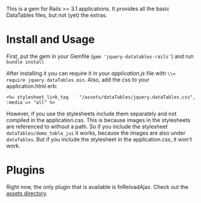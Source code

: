 This is a gem for Rails >= 3.1 applications. It provides all the basic DataTables files, but not (yet) the extras.

# Install and Usage

First, put the gem in your Gemfile (`gem 'jquery-datatables-rails'`) and run `bundle install`

After installing it you can require it in your _application.js_ file with `\\= require jquery.dataTables.min`.
Also, add the css to your application.html.erb:

    <%= stylesheet_link_tag    "/assets/dataTables/jquery.dataTables.css", :media => "all" %>

However, if you use the stylesheets include them separately and not compiled in the application.css.
This is because images in the stylesheets are referenced to without a path. So if you include the stylesheet `dataTables/demo_table_jui` it works, because the images are also under `dataTables`. But if you include the stylesheet in the application.css, it won't work.

# Plugins

Right now, the only plugin that is available is fnReloadAjax. Check out the [assets directory][assets].

[assets]: https://github.com/rweng/jquery-datatables-rails/tree/master/vendor/assets/javascripts


